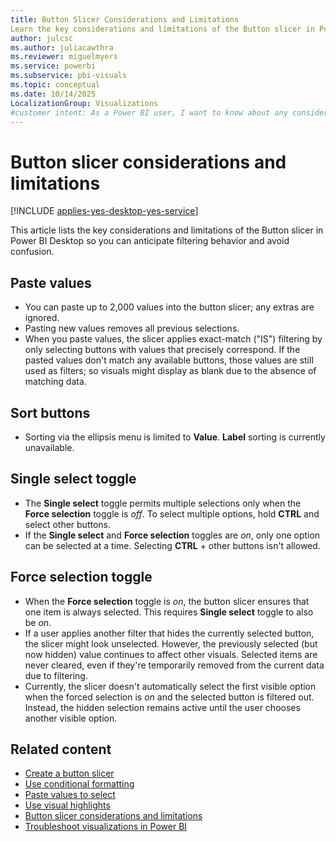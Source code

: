 ```yaml
---
title: Button Slicer Considerations and Limitations 
Learn the key considerations and limitations of the Button slicer in Power BI Desktop to avoid filter issues and design clearer reports.  
author: julcsc
ms.author: juliacawthra
ms.reviewer: miguelmyers
ms.service: powerbi
ms.subservice: pbi-visuals
ms.topic: conceptual
ms.date: 10/14/2025
LocalizationGroup: Visualizations
#customer intent: As a Power BI user, I want to know about any considerations or limitations for the Button slicer so that I'm always aware of the nuances of the Button slicer in Power BI Desktop.
---
```


# Button slicer considerations and limitations

[!INCLUDE [applies-yes-desktop-yes-service](../includes/applies-yes-desktop-yes-service.md)]

This article lists the key considerations and limitations of the Button slicer in Power BI Desktop so you can anticipate filtering behavior and avoid confusion.

## Paste values

- You can paste up to 2,000 values into the button slicer; any extras are ignored.
- Pasting new values removes all previous selections.
- When you paste values, the slicer applies exact-match ("IS") filtering by only selecting buttons with values that precisely correspond. If the pasted values don't match any available buttons, those values are still used as filters; so visuals might display as blank due to the absence of matching data.

## Sort buttons

- Sorting via the ellipsis menu is limited to **Value**. **Label** sorting is currently unavailable.

## Single select toggle

- The **Single select** toggle permits multiple selections only when the **Force selection** toggle is *off*. To select multiple options, hold **CTRL** and select other buttons.
- If the **Single select** and **Force selection** toggles are *on*, only one option can be selected at a time. Selecting **CTRL** + other buttons isn't allowed.

## Force selection toggle

- When the **Force selection** toggle is *on*, the button slicer ensures that one item is always selected. This requires **Single select** toggle to also be *on*.
- If a user applies another filter that hides the currently selected button, the slicer might look unselected. However, the previously selected (but now hidden) value continues to affect other visuals. Selected items are never cleared, even if they're temporarily removed from the current data due to filtering.
- Currently, the slicer doesn't automatically select the first visible option when the forced selection is *on* and the selected button is filtered out. Instead, the hidden selection remains active until the user chooses another visible option.

## Related content

- [Create a button slicer](power-bi-visualization-button-slicer-considerations-limitations.md)
- [Use conditional formatting](button-slicer-conditional-formatting.md)
- [Paste values to select](button-slicer-paste-values.md)
- [Use visual highlights](button-slicer-visual-highlights.md)
- [Button slicer considerations and limitations](power-bi-visualization-list-slicer-considerations-limitations.md)
- [Troubleshoot visualizations in Power BI](power-bi-visualization-troubleshoot.md)
